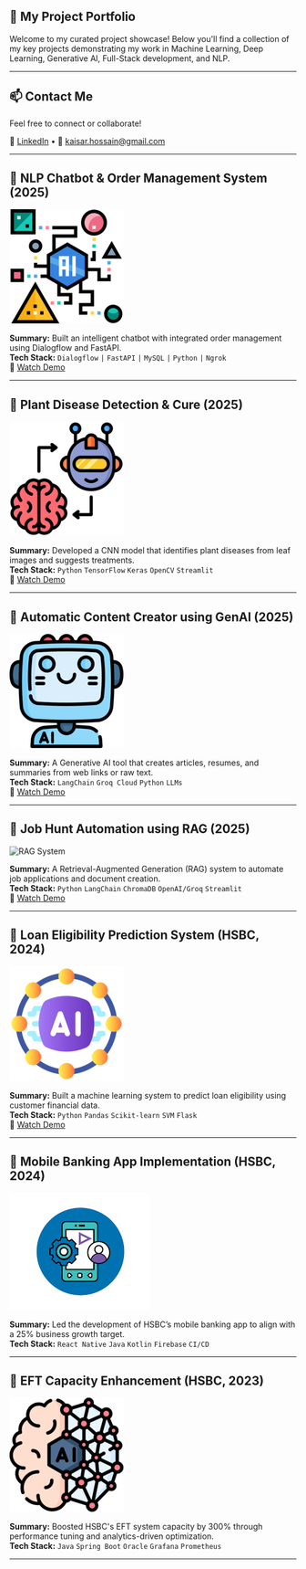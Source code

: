 ## 🚀 My Project Portfolio

Welcome to my curated project showcase! Below you'll find a collection of my key projects demonstrating my work in Machine Learning, Deep Learning, Generative AI, Full-Stack development, and NLP.

---

## 📫 Contact Me
Feel free to connect or collaborate!

🔗 [LinkedIn](https://linkedin.com/in/kaisarhossain/) • 📧 kaisar.hossain@gmail.com

---

## 🤖 NLP Chatbot & Order Management System (2025)
![Chatbot](icons/project5.png)

**Summary:** Built an intelligent chatbot with integrated order management using Dialogflow and FastAPI.  
**Tech Stack:** `Dialogflow` `|` `FastAPI` `|` `MySQL` `|` `Python` `|` `Ngrok`  
🎥 [Watch Demo](https://youtu.be/FXdmZJ5D6ME)

---

## 🌿 Plant Disease Detection & Cure (2025)
![Plant Disease](icons/project4.png)

**Summary:** Developed a CNN model that identifies plant diseases from leaf images and suggests treatments.  
**Tech Stack:** `Python` `TensorFlow` `Keras` `OpenCV` `Streamlit`  
🎥 [Watch Demo](https://youtu.be/QVX944amiuU)

---

## 🧠 Automatic Content Creator using GenAI (2025)
![GenAI](icons/project6.png)

**Summary:** A Generative AI tool that creates articles, resumes, and summaries from web links or raw text.  
**Tech Stack:** `LangChain` `Groq Cloud` `Python` `LLMs`  
🎥 [Watch Demo](https://youtu.be/nZsBJbWv_h8)

---

## 🧾 Job Hunt Automation using RAG (2025)
![RAG System](image/career_summary.ico)

**Summary:** A Retrieval-Augmented Generation (RAG) system to automate job applications and document creation.  
**Tech Stack:** `Python` `LangChain` `ChromaDB` `OpenAI/Groq` `Streamlit`  
🎥 [Watch Demo](https://youtu.be/i1Zrmp6KFGs)

---

## 🏦 Loan Eligibility Prediction System (HSBC, 2024)
![Loan ML](icons/project3.png)

**Summary:** Built a machine learning system to predict loan eligibility using customer financial data.  
**Tech Stack:** `Python` `Pandas` `Scikit-learn` `SVM` `Flask`  
🎥 [Watch Demo](https://youtu.be/esdWcIsgdzU)

---

## 📱 Mobile Banking App Implementation (HSBC, 2024)
![Mobile App](icons/project1.png)

**Summary:** Led the development of HSBC’s mobile banking app to align with a 25% business growth target.  
**Tech Stack:** `React Native` `Java` `Kotlin` `Firebase` `CI/CD`  

---

## 💸 EFT Capacity Enhancement (HSBC, 2023)
![EFT](icons/project2.png)

**Summary:** Boosted HSBC's EFT system capacity by 300% through performance tuning and analytics-driven optimization.  
**Tech Stack:** `Java` `Spring Boot` `Oracle` `Grafana` `Prometheus`  

---


